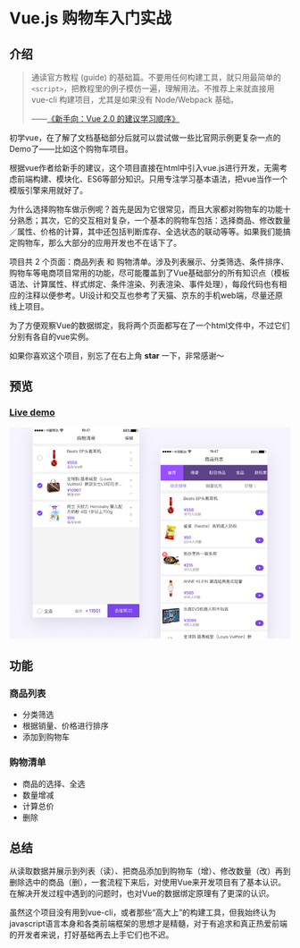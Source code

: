 
# Vue.js 购物车入门实战

## 介绍

> 通读官方教程 (guide) 的基础篇。不要用任何构建工具，就只用最简单的 `<script>`，把教程里的例子模仿一遍，理解用法。不推荐上来就直接用 vue-cli 构建项目，尤其是如果没有 Node/Webpack 基础。 
> 
> ——[《新手向：Vue 2.0 的建议学习顺序》](https://zhuanlan.zhihu.com/p/23134551)

初学vue，在了解了文档基础部分后就可以尝试做一些比官网示例更复杂一点的Demo了——比如这个购物车项目。

根据vue作者给新手的建议，这个项目直接在html中引入vue.js进行开发，无需考虑前端构建、模块化、ES6等部分知识。只用专注学习基本语法，把vue当作一个模版引擎来用就好了。

为什么选择购物车做示例呢？首先是因为它很常见，而且大家都对购物车的功能十分熟悉；其次，它的交互相对复杂，一个基本的购物车包括：选择商品、修改数量／属性、价格的计算，其中还包括判断库存、全选状态的联动等等。如果我们能搞定购物车，那么大部分的应用开发也不在话下了。

项目共 2 个页面：商品列表 和 购物清单。涉及列表展示、分类筛选、条件排序、购物车等电商项目常用的功能，尽可能覆盖到了Vue基础部分的所有知识点（模板语法、计算属性、样式绑定、条件渲染、列表渲染、事件处理），每段代码也有相应的注释以便参考。UI设计和交互也参考了天猫、京东的手机web端，尽量还原线上项目。

为了方便观察Vue的数据绑定，我将两个页面都写在了一个html文件中，不过它们分别有各自的vue实例。

如果你喜欢这个项目，别忘了在右上角 **star** 一下，非常感谢～

## 预览

### [Live demo](https://codepen.io/steveliao/pen/eEPwda)

![shopping-cart-preview](img/preview.png)

## 功能

### 商品列表

- 分类筛选
- 根据销量、价格进行排序
- 添加到购物车

### 购物清单

- 商品的选择、全选
- 数量增减
- 计算总价
- 删除

## 总结

从读取数据并展示到列表（读）、把商品添加到购物车（增）、修改数量（改）再到删除选中的商品（删），一套流程下来后，对使用Vue来开发项目有了基本认识。在解决开发过程中遇到的问题时，也对Vue的数据绑定原理有了更深的认识。

虽然这个项目没有用到vue-cli，或者那些“高大上”的构建工具，但我始终认为javascript语言本身和各类前端框架的思想才是精髓，对于有追求和真正热爱前端的开发者来说，打好基础再去上手它们也不迟。

